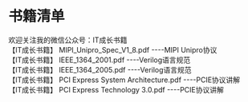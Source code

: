 # 书籍清单
欢迎关注我的微信公众号：IT成长书籍  
【IT成长书籍】 MIPI_Unipro_Spec_V1_8.pdf  ----MIPI Unipro协议  
【IT成长书籍】 IEEE_1364_2001.pdf  ----Verilog语言规范  
【IT成长书籍】 IEEE_1364_2005.pdf  ----Verilog语言规范  
【IT成长书籍】 PCI Express System Architecture.pdf  ----PCIE协议讲解  
【IT成长书籍】 PCI Express Technology 3.0.pdf  ----PCIE协议讲解
